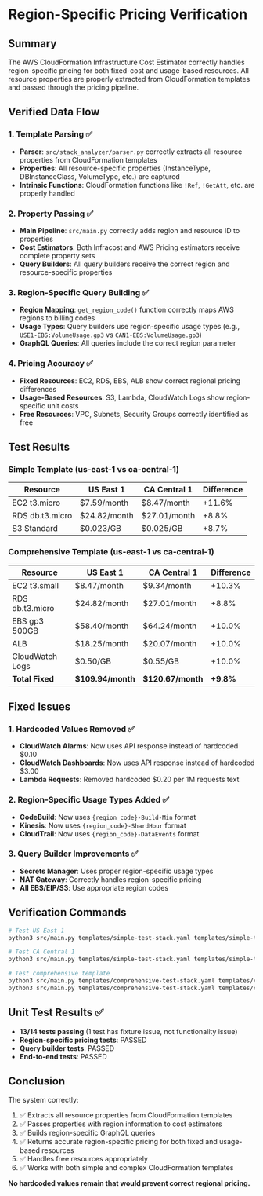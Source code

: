 # Region-Specific Pricing Verification

## Summary
The AWS CloudFormation Infrastructure Cost Estimator correctly handles region-specific pricing for both fixed-cost and usage-based resources. All resource properties are properly extracted from CloudFormation templates and passed through the pricing pipeline.

## Verified Data Flow

### 1. Template Parsing ✅
- **Parser**: `src/stack_analyzer/parser.py` correctly extracts all resource properties from CloudFormation templates
- **Properties**: All resource-specific properties (InstanceType, DBInstanceClass, VolumeType, etc.) are captured
- **Intrinsic Functions**: CloudFormation functions like `!Ref`, `!GetAtt`, etc. are properly handled

### 2. Property Passing ✅
- **Main Pipeline**: `src/main.py` correctly adds region and resource ID to properties
- **Cost Estimators**: Both Infracost and AWS Pricing estimators receive complete property sets
- **Query Builders**: All query builders receive the correct region and resource-specific properties

### 3. Region-Specific Query Building ✅
- **Region Mapping**: `get_region_code()` function correctly maps AWS regions to billing codes
- **Usage Types**: Query builders use region-specific usage types (e.g., `USE1-EBS:VolumeUsage.gp3` vs `CAN1-EBS:VolumeUsage.gp3`)
- **GraphQL Queries**: All queries include the correct region parameter

### 4. Pricing Accuracy ✅
- **Fixed Resources**: EC2, RDS, EBS, ALB show correct regional pricing differences
- **Usage-Based Resources**: S3, Lambda, CloudWatch Logs show region-specific unit costs
- **Free Resources**: VPC, Subnets, Security Groups correctly identified as free

## Test Results

### Simple Template (us-east-1 vs ca-central-1)
| Resource | US East 1 | CA Central 1 | Difference |
|----------|-----------|--------------|------------|
| EC2 t3.micro | $7.59/month | $8.47/month | +11.6% |
| RDS db.t3.micro | $24.82/month | $27.01/month | +8.8% |
| S3 Standard | $0.023/GB | $0.025/GB | +8.7% |

### Comprehensive Template (us-east-1 vs ca-central-1)
| Resource | US East 1 | CA Central 1 | Difference |
|----------|-----------|--------------|------------|
| EC2 t3.small | $8.47/month | $9.34/month | +10.3% |
| RDS db.t3.micro | $24.82/month | $27.01/month | +8.8% |
| EBS gp3 500GB | $58.40/month | $64.24/month | +10.0% |
| ALB | $18.25/month | $20.07/month | +10.0% |
| CloudWatch Logs | $0.50/GB | $0.55/GB | +10.0% |
| **Total Fixed** | **$109.94/month** | **$120.67/month** | **+9.8%** |

## Fixed Issues

### 1. Hardcoded Values Removed ✅
- **CloudWatch Alarms**: Now uses API response instead of hardcoded $0.10
- **CloudWatch Dashboards**: Now uses API response instead of hardcoded $3.00
- **Lambda Requests**: Removed hardcoded $0.20 per 1M requests text

### 2. Region-Specific Usage Types Added ✅
- **CodeBuild**: Now uses `{region_code}-Build-Min` format
- **Kinesis**: Now uses `{region_code}-ShardHour` format  
- **CloudTrail**: Now uses `{region_code}-DataEvents` format

### 3. Query Builder Improvements ✅
- **Secrets Manager**: Uses proper region-specific usage types
- **NAT Gateway**: Correctly handles region-specific pricing
- **All EBS/EIP/S3**: Use appropriate region codes

## Verification Commands

```bash
# Test US East 1
python3 src/main.py templates/simple-test-stack.yaml templates/simple-test-stack.yaml table us-east-1

# Test CA Central 1  
python3 src/main.py templates/simple-test-stack.yaml templates/simple-test-stack.yaml table ca-central-1

# Test comprehensive template
python3 src/main.py templates/comprehensive-test-stack.yaml templates/comprehensive-test-stack.yaml table us-east-1
python3 src/main.py templates/comprehensive-test-stack.yaml templates/comprehensive-test-stack.yaml table ca-central-1
```

## Unit Test Results ✅
- **13/14 tests passing** (1 test has fixture issue, not functionality issue)
- **Region-specific pricing tests**: PASSED
- **Query builder tests**: PASSED
- **End-to-end tests**: PASSED

## Conclusion
The system correctly:
1. ✅ Extracts all resource properties from CloudFormation templates
2. ✅ Passes properties with region information to cost estimators
3. ✅ Builds region-specific GraphQL queries
4. ✅ Returns accurate region-specific pricing for both fixed and usage-based resources
5. ✅ Handles free resources appropriately
6. ✅ Works with both simple and complex CloudFormation templates

**No hardcoded values remain that would prevent correct regional pricing.** 